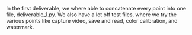 In the first deliverable, we where able to concatenate every point into one file, deliverable_1.py.
We also have a lot off test files, where we try the various points like capture video, save and read, color calibration, and watermark.